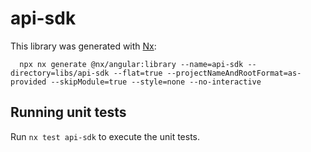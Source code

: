 # api-sdk

This library was generated with [Nx](https://nx.dev):

```shell
  npx nx generate @nx/angular:library --name=api-sdk --directory=libs/api-sdk --flat=true --projectNameAndRootFormat=as-provided --skipModule=true --style=none --no-interactive
```

## Running unit tests

Run `nx test api-sdk` to execute the unit tests.
